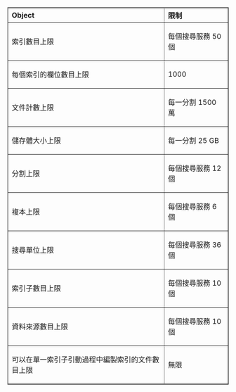 <table cellspacing="0" border="1">
<tr>
  <th align="left" valign="middle">Object</th>
  <th align="left" valign="middle">限制</th>
</tr>
<tr>
  <td><p>索引數目上限</p></td>
  <td><p>每個搜尋服務 50 個</p></td>
</tr>
<tr>
  <td><p>每個索引的欄位數目上限</p></td>
  <td><p>1000</p></td>
</tr>
<tr>
  <td><p>文件計數上限</p></td>
  <td><p>每一分割 1500 萬</p></td>
</tr>
<tr>
  <td><p>儲存體大小上限</p></td>
  <td><p>每一分割 25 GB</p></td>
<tr>
  <td><p>分割上限</p></td>
  <td><p>每個搜尋服務 12 個</p></td>
</tr>
<tr>
  <td><p>複本上限</p></td>
  <td><p>每個搜尋服務 6 個</p></td>
</tr>
<tr>
  <td><p>搜尋單位上限</p></td>
  <td><p>每個搜尋服務 36 個</p></td>
</tr>
<tr>
  <td><p>索引子數目上限</p></td>
  <td><p>每個搜尋服務 10 個</p></td>
</tr>
<tr>
  <td><p>資料來源數目上限</p></td>
  <td><p>每個搜尋服務 10 個</p></td>
</tr>
<tr>
  <td><p>可以在單一索引子引動過程中編製索引的文件數目上限</p></td>
  <td><p>無限</p></td>
</tr>
</table>

<!---HONumber=July15_HO3-->
